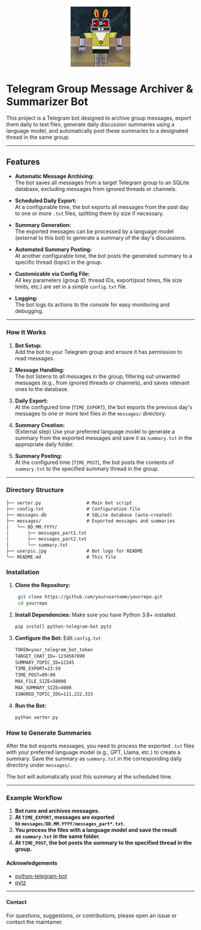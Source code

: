 <p align="center">
  <img src="userpic.jpg" alt="Bot Logo" width="160"/>
</p>

# Telegram Group Message Archiver & Summarizer Bot

This project is a Telegram bot designed to archive group messages, export them daily to text files, generate daily discussion summaries using a language model, and automatically post these summaries to a designated thread in the same group.

---

## Features

- **Automatic Message Archiving:**  
  The bot saves all messages from a target Telegram group to an SQLite database, excluding messages from ignored threads or channels.

- **Scheduled Daily Export:**  
  At a configurable time, the bot exports all messages from the past day to one or more `.txt` files, splitting them by size if necessary.

- **Summary Generation:**  
  The exported messages can be processed by a language model (external to this bot) to generate a summary of the day's discussions.

- **Automated Summary Posting:**  
  At another configurable time, the bot posts the generated summary to a specific thread (topic) in the group.

- **Customizable via Config File:**  
  All key parameters (group ID, thread IDs, export/post times, file size limits, etc.) are set in a simple `config.txt` file.

- **Logging:**  
  The bot logs its actions to the console for easy monitoring and debugging.

---

### How It Works

1. **Bot Setup:**  
   Add the bot to your Telegram group and ensure it has permission to read messages.

2. **Message Handling:**  
   The bot listens to all messages in the group, filtering out unwanted messages (e.g., from ignored threads or channels), and saves relevant ones to the database.

3. **Daily Export:**  
   At the configured time (`TIME_EXPORT`), the bot exports the previous day's messages to one or more text files in the `messages/` directory.

4. **Summary Creation:**  
   (External step) Use your preferred language model to generate a summary from the exported messages and save it as `summary.txt` in the appropriate daily folder.

5. **Summary Posting:**  
   At the configured time (`TIME_POST`), the bot posts the contents of `summary.txt` to the specified summary thread in the group.

---
### Directory Structure
```
├── verter.py                 # Main bot script
├── config.txt                # Configuration file
├── messages.db               # SQLite database (auto-created)
├── messages/                 # Exported messages and summaries
│   └── DD.MM.YYYY/          
│       ├── messages_part1.txt
│       ├── messages_part2.txt
│       └── summary.txt 
├── userpic.jpg               # Bot logo for README
└── README.md                 # This file
```

### Installation

1. **Clone the Repository:**
   ```bash
	git clone https://github.com/yourusername/yourrepo.git
	cd yourrepo
	```
2. **Install Dependencies:** Make sure you have Python 3.8+ installed.
	```bash
	pip install python-telegram-bot pytz
	```
3. **Configure the Bot:** Edit `config.txt`
    ```txt
    TOKEN=your_telegram_bot_token
    TARGET_CHAT_ID=-1234567890
    SUMMARY_TOPIC_ID=12345
    TIME_EXPORT=23:59
    TIME_POST=09:00
    MAX_FILE_SIZE=50000
    MAX_SUMMARY_SIZE=4000
    IGNORED_TOPIC_IDS=111,222,333
    ```
4. **Run the Bot:**
    ```bash
    python verter.py
    ```

### How to Generate Summaries

After the bot exports messages, you need to process the exported `.txt` files with your preferred language model (e.g., GPT, Llama, etc.) to create a summary. Save the summary as `summary.txt` in the corresponding daily directory under `messages/`.

The bot will automatically post this summary at the scheduled time.

---
### Example Workflow

1. **Bot runs and archives messages.**
2. **At `TIME_EXPORT`, messages are exported to `messages/DD.MM.YYYY/messages_part*.txt`.**
3. **You process the files with a language model and save the result as `summary.txt` in the same folder.**
4. **At `TIME_POST`, the bot posts the summary to the specified thread in the group.**
#### Acknowledgements

- [python-telegram-bot](https://github.com/python-telegram-bot/python-telegram-bot)
- [pytz](https://pypi.org/project/pytz/)
---
#### Contact
For questions, suggestions, or contributions, please open an issue or contact the maintainer.